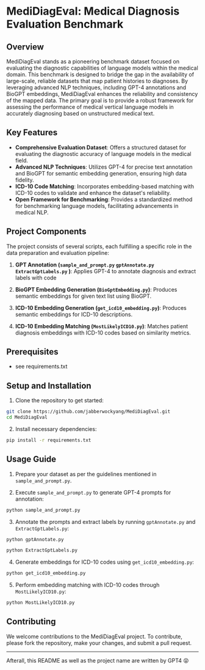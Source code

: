 # MediDiagEval: Medical Diagnosis Evaluation Benchmark

## Overview

MediDiagEval stands as a pioneering benchmark dataset focused on evaluating the diagnostic capabilities of language models within the medical domain. This benchmark is designed to bridge the gap in the availability of large-scale, reliable datasets that map patient histories to diagnoses. By leveraging advanced NLP techniques, including GPT-4 annotations and BioGPT embeddings, MediDiagEval enhances the reliability and consistency of the mapped data. The primary goal is to provide a robust framework for assessing the performance of medical vertical language models in accurately diagnosing based on unstructured medical text.

## Key Features

- **Comprehensive Evaluation Dataset**: Offers a structured dataset for evaluating the diagnostic accuracy of language models in the medical field.
- **Advanced NLP Techniques**: Utilizes GPT-4 for precise text annotation and BioGPT for semantic embedding generation, ensuring high data fidelity.
- **ICD-10 Code Matching**: Incorporates embedding-based matching with ICD-10 codes to validate and enhance the dataset's reliability.
- **Open Framework for Benchmarking**: Provides a standardized method for benchmarking language models, facilitating advancements in medical NLP.

## Project Components

The project consists of several scripts, each fulfilling a specific role in the data preparation and evaluation pipeline:

1. **GPT Annotation (`sample_and_prompt.py` `gptAnnotate.py` `ExtractGptLabels.py` )**: Applies GPT-4 to annotate diagnosis and extract labels with code

2. **BioGPT Embedding Generation (`BioGptEmbedding.py`)**: Produces semantic embeddings for given text list using BioGPT.

3. **ICD-10 Embedding Generation (`get_icd10_embedding.py`)**: Produces semantic embeddings for ICD-10 descriptions.

4. **ICD-10 Embedding Matching (`MostLikelyICD10.py`)**: Matches patient diagnosis embeddings with ICD-10 codes based on similarity metrics.

## Prerequisites

- see requirements.txt

## Setup and Installation

1. Clone the repository to get started:

```bash
git clone https://github.com/jabberwockyang/MediDiagEval.git
cd MediDiagEval
```

2. Install necessary dependencies:

```bash
pip install -r requirements.txt
```

## Usage Guide

1. Prepare your dataset as per the guidelines mentioned in `sample_and_prompt.py`.

2. Execute `sample_and_prompt.py` to generate GPT-4 prompts for annotation:

```bash
python sample_and_prompt.py
```

3. Annotate the prompts and extract labels by running `gptAnnotate.py` and `ExtractGptLabels.py`:

```bash
python gptAnnotate.py
```

```bash
python ExtractGptLabels.py
```

4. Generate embeddings for ICD-10 codes using `get_icd10_embedding.py`:

```bash
python get_icd10_embedding.py
```

5. Perform embedding matching with ICD-10 codes through `MostLikelyICD10.py`:

```bash
python MostLikelyICD10.py
```

## Contributing

We welcome contributions to the MediDiagEval project. To contribute, please fork the repository, make your changes, and submit a pull request.


---

Afterall, this README as well as the project name are written by GPT4 😝
